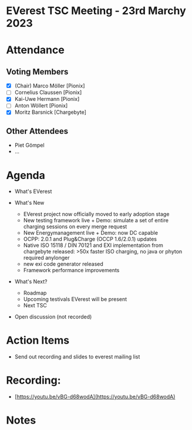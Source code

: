 # EVerest TSC Meeting - 23rd Marchy 2023

# Attendance

## Voting Members

- [x] (Chair) Marco Möller [Pionix]
- [ ] Cornelius Claussen [Pionix]
- [X] Kai-Uwe Hermann [Pionix]
- [ ] Anton Wöllert [Pionix]
- [x] Moritz Barsnick [Chargebyte]

## Other Attendees
- Piet Gömpel
- ...

# Agenda

- What's EVerest
- What's New
    - EVerest project now officially moved to early adoption stage
    - New testing framework live + Demo: simulate a set of entire charging sessions on every merge request
    - New Energymanagement live + Demo: now DC capable
    - OCPP: 2.0.1 and Plug&Charge (OCCP 1.6/2.0.1) updates
    - Native ISO 15118 / DIN 70121 and EXI implementation from chargebyte released: >50x faster ISO charging, no java or phyton required anylonger
    - new exi code generator released
    - Framework performance improvements

- What's Next? 
    - Roadmap
    - Upcoming testivals EVerest will be present
    - Next TSC
- Open discussion (not recorded)

# Action Items
- Send out recording and slides to everest mailing list

# Recording:
- [https://youtu.be/vBG-d68wodA](https://youtu.be/vBG-d68wodA)

# Notes
